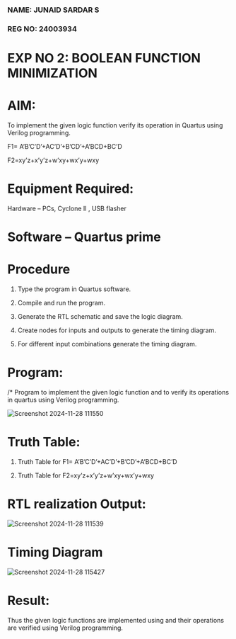 ### NAME: JUNAID SARDAR S
### REG NO: 24003934
# EXP NO 2: BOOLEAN FUNCTION MINIMIZATION

# AIM:

To implement the given logic function verify its operation in Quartus using Verilog programming.

F1= A’B’C’D’+AC’D’+B’CD’+A’BCD+BC’D 

F2=xy’z+x’y’z+w’xy+wx’y+wxy

# Equipment Required:

Hardware – PCs, Cyclone II , USB flasher

# Software – Quartus prime

# Procedure

1.	Type the program in Quartus software.

2.	Compile and run the program.

3.	Generate the RTL schematic and save the logic diagram.

4.	Create nodes for inputs and outputs to generate the timing diagram.

5.	For different input combinations generate the timing diagram.


# Program:

/* Program to implement the given logic function and to verify its operations in quartus using Verilog programming. 


![Screenshot 2024-11-28 111550](https://github.com/user-attachments/assets/3ed36f14-18f6-45fc-9f69-151690e23280)


# Truth Table:
1. Truth Table for F1= A’B’C’D’+AC’D’+B’CD’+A’BCD+BC’D



2. Truth Table for F2=xy’z+x’y’z+w’xy+wx’y+wxy



# RTL realization Output:


![Screenshot 2024-11-28 111539](https://github.com/user-attachments/assets/9d660887-a289-412e-a7b3-61288b3530ac)


# Timing Diagram


![Screenshot 2024-11-28 115427](https://github.com/user-attachments/assets/0cc296f7-7b18-449f-a9f2-e0cd6656ec18)


# Result:

Thus the given logic functions are implemented using and their operations are verified using Verilog programming.

